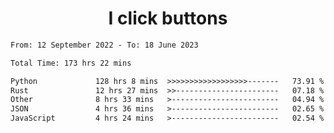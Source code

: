 <h1 align="center">
I click buttons
</h1>

<!--START_SECTION:waka-->

```txt
From: 12 September 2022 - To: 18 June 2023

Total Time: 173 hrs 22 mins

Python             128 hrs 8 mins  >>>>>>>>>>>>>>>>>>-------   73.91 %
Rust               12 hrs 27 mins  >>-----------------------   07.18 %
Other              8 hrs 33 mins   >------------------------   04.94 %
JSON               4 hrs 36 mins   >------------------------   02.65 %
JavaScript         4 hrs 24 mins   >------------------------   02.54 %
```

<!--END_SECTION:waka-->
